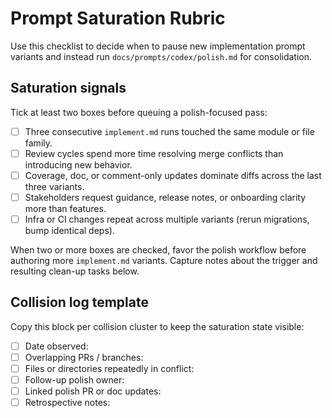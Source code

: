 # Prompt Saturation Rubric

Use this checklist to decide when to pause new implementation prompt variants and instead run
`docs/prompts/codex/polish.md` for consolidation.

## Saturation signals

Tick at least two boxes before queuing a polish-focused pass:

- [ ] Three consecutive `implement.md` runs touched the same module or file family.
- [ ] Review cycles spend more time resolving merge conflicts than introducing new behavior.
- [ ] Coverage, doc, or comment-only updates dominate diffs across the last three variants.
- [ ] Stakeholders request guidance, release notes, or onboarding clarity more than features.
- [ ] Infra or CI changes repeat across multiple variants (rerun migrations, bump identical deps).

When two or more boxes are checked, favor the polish workflow before authoring more
`implement.md` variants. Capture notes about the trigger and resulting clean-up tasks below.

## Collision log template

Copy this block per collision cluster to keep the saturation state visible:

- [ ] Date observed:
- [ ] Overlapping PRs / branches:
- [ ] Files or directories repeatedly in conflict:
- [ ] Follow-up polish owner:
- [ ] Linked polish PR or doc updates:
- [ ] Retrospective notes:
